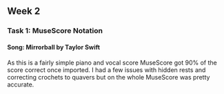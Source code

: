 ## Week 2
### Task 1: MuseScore Notation
#### Song: Mirrorball by Taylor Swift
As this is a fairly simple piano and vocal score MuseScore got 90% of the score correct once imported. 
I had a few issues with hidden rests and correcting crochets to quavers but on the whole MuseScore was pretty accurate.

